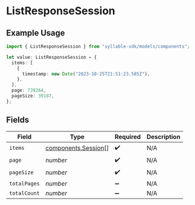 # ListResponseSession

## Example Usage

```typescript
import { ListResponseSession } from "syllable-sdk/models/components";

let value: ListResponseSession = {
  items: [
    {
      timestamp: new Date("2023-10-25T21:51:23.585Z"),
    },
  ],
  page: 739264,
  pageSize: 39187,
};
```

## Fields

| Field                                                      | Type                                                       | Required                                                   | Description                                                |
| ---------------------------------------------------------- | ---------------------------------------------------------- | ---------------------------------------------------------- | ---------------------------------------------------------- |
| `items`                                                    | [components.Session](../../models/components/session.md)[] | :heavy_check_mark:                                         | N/A                                                        |
| `page`                                                     | *number*                                                   | :heavy_check_mark:                                         | N/A                                                        |
| `pageSize`                                                 | *number*                                                   | :heavy_check_mark:                                         | N/A                                                        |
| `totalPages`                                               | *number*                                                   | :heavy_minus_sign:                                         | N/A                                                        |
| `totalCount`                                               | *number*                                                   | :heavy_minus_sign:                                         | N/A                                                        |